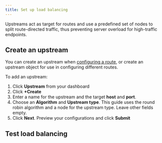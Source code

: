```yaml
---
title: Set up load balancing
---
```


Upstreams act as target for routes and use a predefined set of nodes to split route-directed traffic, thus preventing server overload for high-traffic endpoints. 

## Create an upstream

You can create an upstream when [configuring a route](index.md), or create an upstream object for use in configuring different routes. 

To add an upstream:

1. Click **Upstream** from your dashboard
2. Click **+Create** 
3. Enter a name for the upstream and the target **host** and **port**. 
4. Choose an **Algorithm** and **Upstream type**. This guide uses the round robin algorithm and a node for the upstream type. Leave other fields empty. 
5. Click **Next**. Preview your configurations and click **Submit**

## Test load balancing 